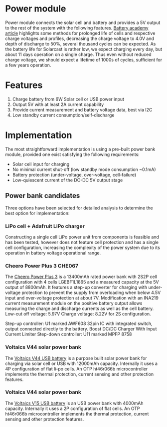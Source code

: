 # Power module
Power module connects the solar cell and battery and provides a 5V output to the rest of the system with the following features. [Battery academy article](http://batteryuniversity.com/learn/article/how_to_prolong_lithium_based_batteries) highlights some methods for prolonged life of cells and respective charge voltages and profiles, decreasing the charge voltage to 4.0V and depth of discharge to 50%, several thousand cycles can be expected. As the battery life for Solarcast is rather low, we expect charging every day, but about 11 days operation on a single charge. Thus even without reduced charge voltage, we should expect a lifetime of 1000s of cycles, sufficient for a few years operation.

# Features
 1. Charge battery from 6W Solar cell or USB power input
 2. Output 5V with at least 2A current capability
 3. Provide current measurement and battery voltage data, best via I2C
 4. Low standby current consumption/self-discharge

# Implementation
The most straightforward implementation is using a pre-built power bank module, provided one exist satisfying the following requirements:
 * Solar cell input for charging
 * No minimal current shut-off (low standby mode consumption ~0.1mA)
 * Battery protection (under-voltage, over-voltage, cell-failure)
 * Low-quiescent current of the DC-DC 5V output stage

## Power bank candidates
Three options have been selected for detailed analysis to determine the best option for implementation:

### LiPo cell + Adafruit LiPo charger
Constructing a single cell LiPo power unit from components is feasible and has been tested, however does not feature cell protection and has a single cell configuration, increasing the complexity of the power system due to its operation in battery voltage operational range.

### Cheero Power Plus 3 CHE067
The [Cheero Power Plus 3](https://www.cheero.net/product_tag/power-plus-3/) is a 13400mAh rated power bank with 2S2P cell configuration  with 4 cells LGEBF1L1865 and a measured capacity at the 5V output of 8800mAh. It features a step-up converter for charging with under-voltage protection to prevent the supply from overloading when below 4.5V input and over-voltage protection at about 7V. Modification with an INA219 current measurement module on the positive battery output allows measuring the charge and discharge currents as well as the cell battery. Low-cut off voltage: 5.97V Charge voltage: 8.22V for 2S configuration.

Step-up controller: U1 marked AWF608 32pin IC with integrated switch, output connected directly to the battery. Boost DC/DC Charger With Input Current Limiter
Step-down controller: U11 marked MPFP 8758


### Voltaics V44 solar power bank
The [Voltaics V44 USB battery](https://www.voltaicsystems.com/v44) is a purpose built solar power bank for charging via solar cell or USB with 12000mAh capacity. Internally it uses a 4P configuration of flat li-po cells. An OTP ht46r066b microcontroller implements the thermal protection, current sensing and other protection features.

### Voltaics V44 solar power bank
The [Voltaics V15 USB battery](https://www.voltaicsystems.com/v15) is an USB power bank with 4000mAh capacity. Internally it uses a 2P configuration of flat cells. An OTP ht46r066b microcontroller implements the thermal protection, current sensing and other protection features.
